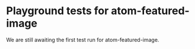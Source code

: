 # Playground tests for atom-featured-image
We are still awaiting the first test run for atom-featured-image.
